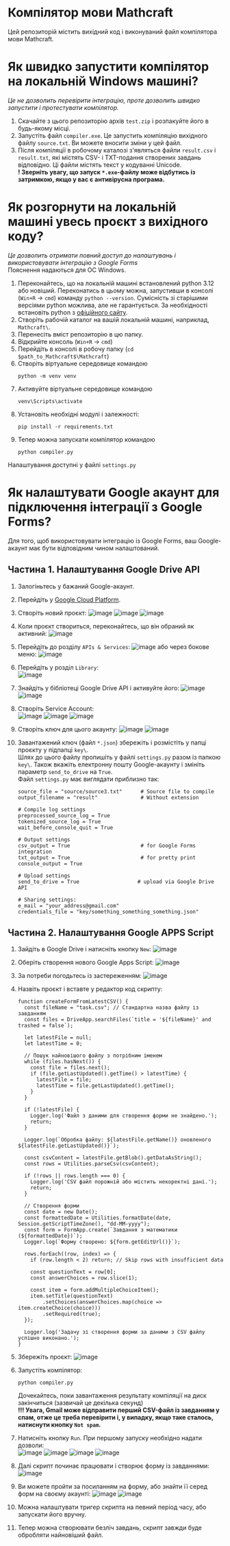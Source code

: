 # Компілятор мови Mathcraft
Цей репозиторій містить вихідний код і виконуваний файл компілятора мови Mathcraft.

# Як швидко запустити компілятор на локальній Windows машині?
*Це не дозволить перевірити інтеграцію, проте дозволить швидко запустити і протестувати компілятор.*
1. Скачайте з цього репозиторію архів `test.zip` і розпакуйте його в будь-якому місці.
2. Запустіть файл `compiler.exe`. Це запустить компіляцію вихідного файлу `source.txt`. Ви можете вносити зміни у цей файл.
3. Після компіляції в робочому каталозі з'являться файли `result.csv` і `result.txt`, які містять CSV- і TXT-подання створених завдань відповідно. Ці файли містять текст у кодуванні Unicode. \
**! Зверніть увагу, що запуск `*.exe`-файлу може відбутись із затримкою, якщо у вас є антивірусна програма.**

# Як розгорнути на локальній машині увесь проєкт з вихідного коду?
*Це дозволить отримати повний доступ до налаштувань і використовувати інтеграцію з Google Forms*\
Пояснення надаються для ОС Windows.
1. Переконайтесь, що на локальній машині встановлений python 3.12 або новіший. Переконатись в цьому можна, запустивши в консолі (`Win+R` -> `cmd`) команду `python --version`. Сумісність зі старішими версіями python можлива, але не гарантується. За необхідності встановіть python з [офіційного сайту](https://www.python.org/).
2. Створіть рабочій каталог на вашій локальній машині, наприклад, `Mathcraft\`.
3. Перенесіть вміст репозиторію в цю папку.
4. Відкрийте консоль (`Win+R` -> `cmd`)
5. Перейдіть в консолі в робочу папку (`cd $path_to_Mathcraft$\Mathcraft`)
6. Створіть віртуальне середовище командою
   ```
   python -m venv venv
   ```
7. Активуйте віртуальне середовище командою
   ```
   venv\Scripts\activate
   ```
8. Установіть необхідні модулі і залежності:
   ```
   pip install -r requirements.txt
   ```
9. Тепер можна запускати компілятор командою
   ```
   python compiler.py
   ```
Налаштування доступні у файлі `settings.py`

# Як налаштувати Google акаунт для підключення інтеграції з Google Forms?
Для того, щоб використовувати інтеграцію із Google Forms, ваш Google-акаунт має бути відповідним чином налаштований.

## Частина 1. Налаштування Google Drive API
1. Залогіньтесь у бажаний Google-акаунт.
2. Перейдіть у [Google Cloud Platform](https://console.cloud.google.com/).
3. Створіть новий проєкт:
![image](https://github.com/user-attachments/assets/cc1d1e36-6d27-4c58-bcff-4d7b248addab)
![image](https://github.com/user-attachments/assets/597c0d95-83d2-455b-942d-81b76bc571d7)
![image](https://github.com/user-attachments/assets/e9fa1e2d-54ac-43f1-8645-f08d4630ce8d)
4. Коли проєкт створиться, переконайтесь, що він обраний як активний:
![image](https://github.com/user-attachments/assets/696ca673-6689-4f20-b28a-62d0223939fa)
5. Перейдіть до розділу `APIs & Services`:
![image](https://github.com/user-attachments/assets/9fd45517-94e9-4393-8a3d-0b8ef3434b25)
   або через бокове меню:
![image](https://github.com/user-attachments/assets/74f525de-e3bc-483d-bd0b-5d87c1d9a52e)
6. Перейдіть у розділ `Library`:   
![image](https://github.com/user-attachments/assets/d5b5a27f-f031-4523-ac86-69e16e5a4108)
7. Знайдіть у бібліотеці Google Drive API і активуйте його:
![image](https://github.com/user-attachments/assets/7f6ee9d6-ded8-432e-a66d-97e4b6b505d1)
![image](https://github.com/user-attachments/assets/73ccb3cb-45f7-415d-863c-dd28e9bfc919)
8. Створіть Service Account:\
![image](https://github.com/user-attachments/assets/a63861ff-558d-41f9-90da-d47806ba7bd2)
![image](https://github.com/user-attachments/assets/f301fbf8-2d8b-4df9-994e-df4216175065)
![image](https://github.com/user-attachments/assets/d00d2fea-ba9b-4c2e-83f1-2fccc6aa12d1)
9. Створіть ключ для цього акаунту:
![image](https://github.com/user-attachments/assets/70e76b3c-3874-47c0-8ca4-df2b54307fc9)
![image](https://github.com/user-attachments/assets/a3bc8ae1-d256-4c94-92db-651f76410050)
10. Завантажений ключ (файл `*.json`) збережіть і розмістіть у папці проєкту у підпапці `key\`.\
Шлях до цього файлу пропишіть у файлі `settings.py` разом із папкою `key\`. Також вкажіть електронну пошту Google-акаунту і змініть параметр `send_to_drive` на `True`.\
Файл `settings.py` має виглядати приблизно так:

      ```
      source_file = "source/source3.txt"      # Source file to compile
      output_filename = "result"              # Without extension
      
      # Compile log settings
      preprocessed_source_log = True
      tokenized_source_log = True
      wait_before_console_quit = True
      
      # Output settings
      csv_output = True                       # for Google Forms integration
      txt_output = True                       # for pretty print
      console_output = True
      
      # Upload settings
      send_to_drive = True                   # upload via Google Drive API
      
      # Sharing settings:
      e_mail = "your_address@gmail.com"
      credentials_file = "key/something_something_something.json"
      ```
## Частина 2. Налаштування Google APPS Script
1. Зайдіть в Google Drive і натисніть кнопку `New`:
![image](https://github.com/user-attachments/assets/f1b72906-b022-4cca-b095-c395fc40a61d)

2. Оберіть створення нового Google Apps Script:
![image](https://github.com/user-attachments/assets/c2dfac80-fe49-438c-84ff-2785829ff320)

3. За потреби погодьтесь із застереженням:
![image](https://github.com/user-attachments/assets/4b4bb0c1-a336-43c1-a171-0ea392456af8)

4. Назвіть проєкт і вставте у редактор код скрипту:
   ```
   function createFormFromLatestCSV() {
     const fileName = "task.csv"; // Стандартна назва файлу із завданням
     const files = DriveApp.searchFiles(`title = '${fileName}' and trashed = false`);
     
     let latestFile = null;
     let latestTime = 0;
   
     // Пошук найновішого файлу з потрібним іменем
     while (files.hasNext()) {
       const file = files.next();
       if (file.getLastUpdated().getTime() > latestTime) {
         latestFile = file;
         latestTime = file.getLastUpdated().getTime();
       }
     }
   
     if (!latestFile) {
       Logger.log('Файл з даними для створення форми не знайдено.');
       return;
     }
   
     Logger.log(`Обробка файлу: ${latestFile.getName()} оновленого ${latestFile.getLastUpdated()}`);
   
     const csvContent = latestFile.getBlob().getDataAsString();
     const rows = Utilities.parseCsv(csvContent);
   
     if (!rows || rows.length === 0) {
       Logger.log('CSV файл порожній або містить некоректні дані.');
       return;
     }
   
     // Створення форми
     const date = new Date();
     const formattedDate = Utilities.formatDate(date, Session.getScriptTimeZone(), "dd-MM-yyyy");
     const form = FormApp.create(`Завдання з математики (${formattedDate})`);
     Logger.log(`Форму створено: ${form.getEditUrl()}`);
   
     rows.forEach((row, index) => {
       if (row.length < 2) return; // Skip rows with insufficient data
   
       const questionText = row[0];
       const answerChoices = row.slice(1);
   
       const item = form.addMultipleChoiceItem();
       item.setTitle(questionText)
           .setChoices(answerChoices.map(choice => item.createChoice(choice)))
           .setRequired(true);
     });
   
     Logger.log('Задачу зі створення форми за даними з CSV файлу успішно виконано.');
   }
   ```
5. Збережіть проєкт:
![image](https://github.com/user-attachments/assets/7fa94b56-1270-49c4-8622-4f61104581e7)
6. Запустіть компілятор:
   ```
   python compiler.py
   ```
   Дочекайтесь, поки завантаження результату компіляції на диск закінчиться (зазвичай це декілька секунд)\
   **!!! Увага, Gmail може відправити перший CSV-файл із завданням у спам, отже це треба перевірити і, у випадку, якщо таке сталось, натиснути кнопку `Not spam`.**
7. Натисніть кнопку `Run`. При першому запуску необхідно надати дозволи:\
![image](https://github.com/user-attachments/assets/019c0848-cc2e-4060-99df-b6140973db66)
![image](https://github.com/user-attachments/assets/fd57506b-8fea-4315-85c4-eab9ed510f10)
![image](https://github.com/user-attachments/assets/951b8d2d-9e63-4d57-be43-46a2e3be19f3)
![image](https://github.com/user-attachments/assets/bcd91e58-4fe1-4718-8b11-2da1e7689b57)
8. Далі скрипт починає працювати і створює форму із завданнями:
![image](https://github.com/user-attachments/assets/d7836280-bbab-423e-a954-992078e79ab8)
9. Ви можете пройти за посиланням на форму, або знайти її серед форм на своєму акаунті:
![image](https://github.com/user-attachments/assets/6fa02f26-365a-4c3a-b7d6-c49f4ee3a1c8)
![image](https://github.com/user-attachments/assets/498fe039-c395-47e0-9bb4-81e663a5e425)
10. Можна налаштувати тригер скрипта на певний період часу, або запускати його вручну.
11. Тепер можна створювати безліч завдань, скрипт завжди буде обробляти найновіший файл.



























   
